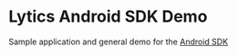 # Lytics Android SDK Demo

Sample application and general demo for the [Android SDK](https://github.com/lytics/android-sdk)
